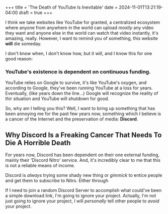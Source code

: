 +++
title = 'The Death of YouTube Is Inevitable'
date = 2024-11-01T13:21:19-04:00
draft = true
+++

I think we take websites like YouTube for granted, a centralized ecosystem where anyone from anywhere in the world can upload *mostly* any video they want and anyone else in the world can watch that video instantly, it's amazing, really. However, I want to remind you of something, this website **will** die someday.

I don't know when, I don't know how, but it will, and I know this for one good reason:

### YouTube's existence is dependent on continuous funding.
YouTube relies on Google to survive, it's like YouTube's oxygen, and according to Google, they've been running YouTube at a loss for years. Eventually, (like years down the line...) Google will recognize the reality of thir situation and YouTube will shutdown for good.

So, why am I telling you this? Well, I want to bring up something that has been annoying me for the past few years now, something which I believe is a cancer of the Internet and the preservation of media: **Discord**.

## Why Discord Is a Freaking Cancer That Needs To Die A Horrible Death

For years now, Discord has been dependent on their one external funding, mainly their 'Discord Nitro' service. And, it's incredibly clear to me that this is not a reliable means of income.

Discord is *always* trying some shady new thing or *gimmick* to entice people and get them to subscribe to Nitro. Either through

If I need to join a random Discord Server to accomplish what could've been a simple download link, I'm going to ignore your project. Actually, I'm not just going to ignore your project, I will *personally* tell other people to *avoid* your project.
